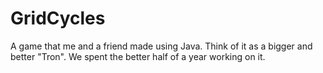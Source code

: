 # GridCycles
A game that me and a friend made using Java. Think of it as a bigger and better "Tron".
We spent the better half of a year working on it.
